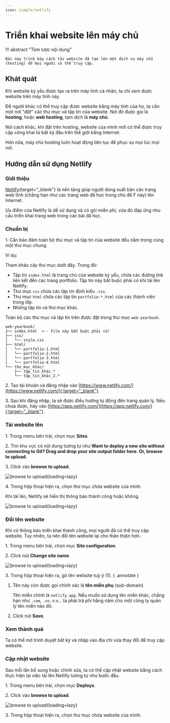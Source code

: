 ```yaml
---
icon: simple/netlify
---
```


# Triển khai website lên máy chủ


!!! abstract "Tóm lược nội dung"

    Bài này trình bày cách tải website đã tạo lên một dịch vụ máy chủ (hosting) để mọi người có thể truy cập.

## Khát quát

Khi website kỷ yếu được tạo ra trên máy tính cá nhân, ta chỉ xem được website trên máy tính này.

Để người khác có thể truy cập được website bằng máy tính của họ, ta cần một nơi "*đặt*" các thư mục và tập tin của website. Nơi đó được gọi là **hosting**, hoặc **web hosting**, tạm dịch là **máy chủ**.

Nói cách khác, khi đặt trên hosting, website của mình mới có thể được truy cập công khai từ bất kỳ đâu trên thế giới bằng Internet.

Hơn nữa, máy chủ hosting luôn hoạt động liên tục để phục vụ mọi lúc mọi nơi.

## Hướng dẫn sử dụng Netlify

### Giới thiệu

[Netlify](https://www.netlify.com/){target="_blank"} là nền tảng giúp người dùng xuất bản các trang web tĩnh (chẳng hạn như các trang web đã học trong chủ đề F này) lên Internet.

Ưu điểm của Netlify là dễ sử dụng và có gói miễn phí, vừa đủ đáp ứng nhu cầu triển khai trang web trong các bài đã học.

### Chuẩn bị

1\. Cần bảo đảm toàn bộ thư mục và tập tin của website đều nằm trong cùng một thư mục chung.

Ví dụ:

Tham khảo cây thư mục dưới đây. Trong đó:

- Tập tin `index.html` là trang chủ của website kỷ yếu, chứa các đường link liên kết đến các trang portfolio. Tập tin này bắt buộc phải có khi tải lên Netlify.
- Thư mục `css` chứa các tập tin định kiểu `.css`.
- Thư mục `html` chứa các tập tin `portfolio-*.html` của các thành viên trong lớp.
- Những tập tin và thư mục khác.

Toàn bộ các thư mục và tập tin trên được đặt trong thư mục `web-yearbook`.

```
web-yearbook/
├── index.html  <-- File này bắt buộc phải có!
├── css/
│   └── style.css
├── html/
│   └── portfolio-1.html
│   └── portfolio-2.html
│   └── portfolio-3.html
│   └── portfolio-4.html
└── thư_mục_khác/
    ├── tập_tin_khác.*
    └── tập_tin_khác_2.*
```

2\. Tạo tài khoản và đăng nhập vào [https://www.netlify.com/](https://www.netlify.com/){:target="_blank"}.

3\. Sau khi đăng nhập, ta sẽ được điều hướng tự động đến trang quản lý. Nếu chưa được, hãy vào [https://app.netlify.com/](https://app.netlify.com/){:target="_blank"}.

### Tải website lên

1\. Trong menu bên trái, chọn mục **Sites**.

2\. Tìm khu vực có nội dung tương tự như **Want to deploy a new site without connecting to Git? Drag and drop your site output folder here. Or, browse to upload.**

3\. Click vào **browse to upload.**

![browse to upload](https://api.onedrive.com/v1.0/shares/s!ApQ3j6n6-2wNsMUjMyTiWzp1LzpJdQ/root/content){loading=lazy}

4\. Trong hộp thoại hiện ra, chọn thư mục chứa website của mình.

Khi tải lên, Netlify sẽ hiển thị thông báo thành công hoặc không.

![browse to upload](https://api.onedrive.com/v1.0/shares/s!ApQ3j6n6-2wNsMUl6J-LvSiMB7R3Mg/root/content){loading=lazy}

### Đổi tên website

Khi có thông báo triển khai thành công, mọi người đã có thể truy cập website. Tuy nhiên, ta nên đổi tên website lại cho thân thiện hơn.

1\. Trong menu bên trái, chọn mục **Site configuration**.

2\. Click nút **Change site name**.

![browse to upload](https://api.onedrive.com/v1.0/shares/s!ApQ3j6n6-2wNsMU8TUEGXc9QiBrgEA/root/content){loading=lazy}

3\. Trong hộp thoại hiện ra, gõ tên website tuỳ ý (1).
{ .annotate }

1.  Tên này còn được gọi chính xác là **tên miền phụ** (sub-domain).

    Tên miền chính là `netlify.app`. Nếu muốn sử dụng tên miền khác, chẳng hạn như `.com`, `.vn`, v.v... ta phải trả phí hằng năm cho một công ty quản lý tên miền nào đó.

4. Click nút **Save**.

### Xem thành quả

Ta có thể mở trình duyệt bất kỳ và nhập vào địa chỉ vừa thay đổi để truy cập website.

### Cập nhật website

Sau mỗi lần bổ sung hoặc chỉnh sửa, ta có thể cập nhật website bằng cách thực hiện lại việc tải lên Netlify tương tự như bước đầu.

1\. Trong menu bên trái, chọn mục **Deploys**.

2\. Click vào **browse to upload**.

![browse to upload](https://api.onedrive.com/v1.0/shares/s!ApQ3j6n6-2wNsMVAtq9lhdnm7vkEWQ/root/content){loading=lazy}

3\. Trong hộp thoại hiện ra, chọn thư mục chứa website của mình.
